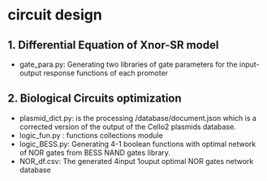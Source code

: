 # circuit design

## 1. Differential Equation of Xnor-SR model

- gate_para.py: Generating two libraries of gate parameters for the input-output response functions of each promoter 

## 2. Biological Circuits optimization 

- plasmid_dict.py:  is the processing /database/document.json which is a corrected version of the output of the Cello2 plasmids database.
- logic_fun.py : functions collections module
- logic_BESS.py: Generating 4-1 boolean functions with optimal network of NOR gates from BESS NAND gates library.
- NOR_df.csv: The generated 4input 1ouput optimal NOR gates network database

